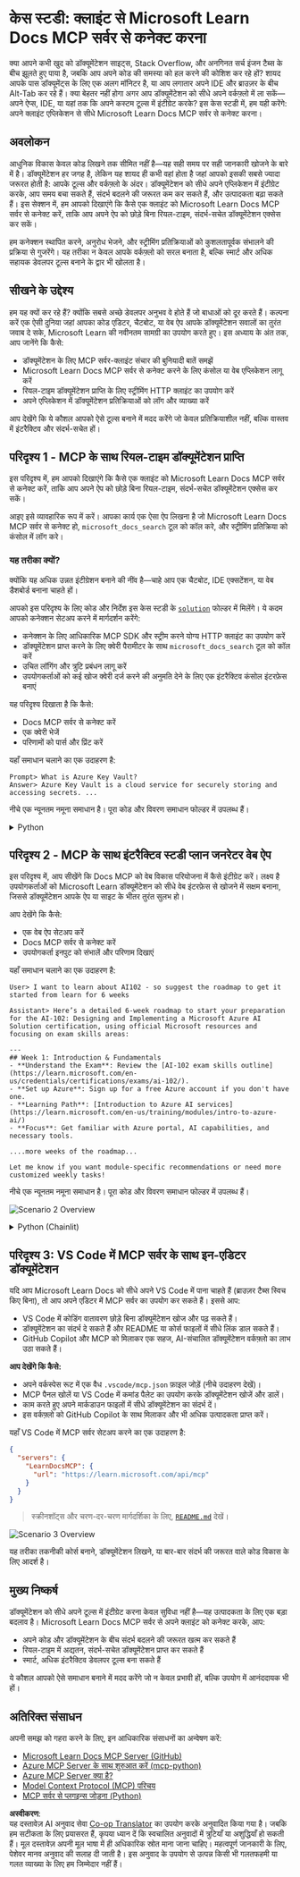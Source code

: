 <!--
CO_OP_TRANSLATOR_METADATA:
{
  "original_hash": "4319d291c9d124ecafea52b3d04bfa0e",
  "translation_date": "2025-07-14T06:20:41+00:00",
  "source_file": "09-CaseStudy/docs-mcp/README.md",
  "language_code": "hi"
}
-->
# केस स्टडी: क्लाइंट से Microsoft Learn Docs MCP सर्वर से कनेक्ट करना

क्या आपने कभी खुद को डॉक्यूमेंटेशन साइट्स, Stack Overflow, और अनगिनत सर्च इंजन टैब्स के बीच झूलते हुए पाया है, जबकि आप अपने कोड की समस्या को हल करने की कोशिश कर रहे हों? शायद आपके पास डॉक्यूमेंट्स के लिए एक अलग मॉनिटर है, या आप लगातार अपने IDE और ब्राउज़र के बीच Alt-Tab कर रहे हैं। क्या बेहतर नहीं होगा अगर आप डॉक्यूमेंटेशन को सीधे अपने वर्कफ़्लो में ला सकें—अपने ऐप्स, IDE, या यहां तक कि अपने कस्टम टूल्स में इंटीग्रेट करके? इस केस स्टडी में, हम यही करेंगे: अपने क्लाइंट एप्लिकेशन से सीधे Microsoft Learn Docs MCP सर्वर से कनेक्ट करना।

## अवलोकन

आधुनिक विकास केवल कोड लिखने तक सीमित नहीं है—यह सही समय पर सही जानकारी खोजने के बारे में है। डॉक्यूमेंटेशन हर जगह है, लेकिन यह शायद ही कभी वहां होता है जहां आपको इसकी सबसे ज्यादा जरूरत होती है: आपके टूल्स और वर्कफ़्लो के अंदर। डॉक्यूमेंटेशन को सीधे अपने एप्लिकेशन में इंटीग्रेट करके, आप समय बचा सकते हैं, संदर्भ बदलने की जरूरत कम कर सकते हैं, और उत्पादकता बढ़ा सकते हैं। इस सेक्शन में, हम आपको दिखाएंगे कि कैसे एक क्लाइंट को Microsoft Learn Docs MCP सर्वर से कनेक्ट करें, ताकि आप अपने ऐप को छोड़े बिना रियल-टाइम, संदर्भ-सचेत डॉक्यूमेंटेशन एक्सेस कर सकें।

हम कनेक्शन स्थापित करने, अनुरोध भेजने, और स्ट्रीमिंग प्रतिक्रियाओं को कुशलतापूर्वक संभालने की प्रक्रिया से गुजरेंगे। यह तरीका न केवल आपके वर्कफ़्लो को सरल बनाता है, बल्कि स्मार्ट और अधिक सहायक डेवलपर टूल्स बनाने के द्वार भी खोलता है।

## सीखने के उद्देश्य

हम यह क्यों कर रहे हैं? क्योंकि सबसे अच्छे डेवलपर अनुभव वे होते हैं जो बाधाओं को दूर करते हैं। कल्पना करें एक ऐसी दुनिया जहां आपका कोड एडिटर, चैटबोट, या वेब ऐप आपके डॉक्यूमेंटेशन सवालों का तुरंत जवाब दे सके, Microsoft Learn की नवीनतम सामग्री का उपयोग करते हुए। इस अध्याय के अंत तक, आप जानेंगे कि कैसे:

- डॉक्यूमेंटेशन के लिए MCP सर्वर-क्लाइंट संचार की बुनियादी बातें समझें
- Microsoft Learn Docs MCP सर्वर से कनेक्ट करने के लिए कंसोल या वेब एप्लिकेशन लागू करें
- रियल-टाइम डॉक्यूमेंटेशन प्राप्ति के लिए स्ट्रीमिंग HTTP क्लाइंट का उपयोग करें
- अपने एप्लिकेशन में डॉक्यूमेंटेशन प्रतिक्रियाओं को लॉग और व्याख्या करें

आप देखेंगे कि ये कौशल आपको ऐसे टूल्स बनाने में मदद करेंगे जो केवल प्रतिक्रियाशील नहीं, बल्कि वास्तव में इंटरैक्टिव और संदर्भ-सचेत हों।

## परिदृश्य 1 - MCP के साथ रियल-टाइम डॉक्यूमेंटेशन प्राप्ति

इस परिदृश्य में, हम आपको दिखाएंगे कि कैसे एक क्लाइंट को Microsoft Learn Docs MCP सर्वर से कनेक्ट करें, ताकि आप अपने ऐप को छोड़े बिना रियल-टाइम, संदर्भ-सचेत डॉक्यूमेंटेशन एक्सेस कर सकें।

आइए इसे व्यावहारिक रूप में करें। आपका कार्य एक ऐसा ऐप लिखना है जो Microsoft Learn Docs MCP सर्वर से कनेक्ट हो, `microsoft_docs_search` टूल को कॉल करे, और स्ट्रीमिंग प्रतिक्रिया को कंसोल में लॉग करे।

### यह तरीका क्यों?
क्योंकि यह अधिक उन्नत इंटीग्रेशन बनाने की नींव है—चाहे आप एक चैटबोट, IDE एक्सटेंशन, या वेब डैशबोर्ड बनाना चाहते हों।

आपको इस परिदृश्य के लिए कोड और निर्देश इस केस स्टडी के [`solution`](./solution/README.md) फोल्डर में मिलेंगे। ये कदम आपको कनेक्शन सेटअप करने में मार्गदर्शन करेंगे:
- कनेक्शन के लिए आधिकारिक MCP SDK और स्ट्रीम करने योग्य HTTP क्लाइंट का उपयोग करें
- डॉक्यूमेंटेशन प्राप्त करने के लिए क्वेरी पैरामीटर के साथ `microsoft_docs_search` टूल को कॉल करें
- उचित लॉगिंग और त्रुटि प्रबंधन लागू करें
- उपयोगकर्ताओं को कई खोज क्वेरी दर्ज करने की अनुमति देने के लिए एक इंटरैक्टिव कंसोल इंटरफ़ेस बनाएं

यह परिदृश्य दिखाता है कि कैसे:
- Docs MCP सर्वर से कनेक्ट करें
- एक क्वेरी भेजें
- परिणामों को पार्स और प्रिंट करें

यहाँ समाधान चलाने का एक उदाहरण है:

```
Prompt> What is Azure Key Vault?
Answer> Azure Key Vault is a cloud service for securely storing and accessing secrets. ...
```

नीचे एक न्यूनतम नमूना समाधान है। पूरा कोड और विवरण समाधान फोल्डर में उपलब्ध हैं।

<details>
<summary>Python</summary>

```python
import asyncio
from mcp.client.streamable_http import streamablehttp_client
from mcp import ClientSession

async def main():
    async with streamablehttp_client("https://learn.microsoft.com/api/mcp") as (read_stream, write_stream, _):
        async with ClientSession(read_stream, write_stream) as session:
            await session.initialize()
            result = await session.call_tool("microsoft_docs_search", {"query": "Azure Functions best practices"})
            print(result.content)

if __name__ == "__main__":
    asyncio.run(main())
```

- पूर्ण कार्यान्वयन और लॉगिंग के लिए, [`scenario1.py`](../../../../09-CaseStudy/docs-mcp/solution/python/scenario1.py) देखें।
- स्थापना और उपयोग निर्देशों के लिए, उसी फोल्डर में [`README.md`](./solution/python/README.md) देखें।
</details>

## परिदृश्य 2 - MCP के साथ इंटरैक्टिव स्टडी प्लान जनरेटर वेब ऐप

इस परिदृश्य में, आप सीखेंगे कि Docs MCP को वेब विकास परियोजना में कैसे इंटीग्रेट करें। लक्ष्य है उपयोगकर्ताओं को Microsoft Learn डॉक्यूमेंटेशन को सीधे वेब इंटरफ़ेस से खोजने में सक्षम बनाना, जिससे डॉक्यूमेंटेशन आपके ऐप या साइट के भीतर तुरंत सुलभ हो।

आप देखेंगे कि कैसे:
- एक वेब ऐप सेटअप करें
- Docs MCP सर्वर से कनेक्ट करें
- उपयोगकर्ता इनपुट को संभालें और परिणाम दिखाएं

यहाँ समाधान चलाने का एक उदाहरण है:

```
User> I want to learn about AI102 - so suggest the roadmap to get it started from learn for 6 weeks

Assistant> Here’s a detailed 6-week roadmap to start your preparation for the AI-102: Designing and Implementing a Microsoft Azure AI Solution certification, using official Microsoft resources and focusing on exam skills areas:

---
## Week 1: Introduction & Fundamentals
- **Understand the Exam**: Review the [AI-102 exam skills outline](https://learn.microsoft.com/en-us/credentials/certifications/exams/ai-102/).
- **Set up Azure**: Sign up for a free Azure account if you don't have one.
- **Learning Path**: [Introduction to Azure AI services](https://learn.microsoft.com/en-us/training/modules/intro-to-azure-ai/)
- **Focus**: Get familiar with Azure portal, AI capabilities, and necessary tools.

....more weeks of the roadmap...

Let me know if you want module-specific recommendations or need more customized weekly tasks!
```

नीचे एक न्यूनतम नमूना समाधान है। पूरा कोड और विवरण समाधान फोल्डर में उपलब्ध हैं।

![Scenario 2 Overview](../../../../translated_images/scenario2.0c92726d5cd81f68238e5ba65f839a0b300d5b74b8ca7db28bc8f900c3e7d037.hi.png)

<details>
<summary>Python (Chainlit)</summary>

Chainlit एक फ्रेमवर्क है जो संवादात्मक AI वेब ऐप्स बनाने के लिए है। यह इंटरैक्टिव चैटबोट्स और असिस्टेंट्स बनाना आसान बनाता है जो MCP टूल्स को कॉल कर सकते हैं और रियल टाइम में परिणाम दिखा सकते हैं। यह तेज़ प्रोटोटाइपिंग और उपयोगकर्ता-मित्र इंटरफेस के लिए आदर्श है।

```python
import chainlit as cl
import requests

MCP_URL = "https://learn.microsoft.com/api/mcp"

@cl.on_message
def handle_message(message):
    query = {"question": message}
    response = requests.post(MCP_URL, json=query)
    if response.ok:
        result = response.json()
        cl.Message(content=result.get("answer", "No answer found.")).send()
    else:
        cl.Message(content="Error: " + response.text).send()
```

- पूर्ण कार्यान्वयन के लिए, [`scenario2.py`](../../../../09-CaseStudy/docs-mcp/solution/python/scenario2.py) देखें।
- सेटअप और चलाने के निर्देशों के लिए, [`README.md`](./solution/python/README.md) देखें।
</details>

## परिदृश्य 3: VS Code में MCP सर्वर के साथ इन-एडिटर डॉक्यूमेंटेशन

यदि आप Microsoft Learn Docs को सीधे अपने VS Code में पाना चाहते हैं (ब्राउज़र टैब्स स्विच किए बिना), तो आप अपने एडिटर में MCP सर्वर का उपयोग कर सकते हैं। इससे आप:
- VS Code में कोडिंग वातावरण छोड़े बिना डॉक्यूमेंटेशन खोज और पढ़ सकते हैं।
- डॉक्यूमेंटेशन का संदर्भ दे सकते हैं और README या कोर्स फाइलों में सीधे लिंक डाल सकते हैं।
- GitHub Copilot और MCP को मिलाकर एक सहज, AI-संचालित डॉक्यूमेंटेशन वर्कफ़्लो का लाभ उठा सकते हैं।

**आप देखेंगे कि कैसे:**
- अपने वर्कस्पेस रूट में एक वैध `.vscode/mcp.json` फ़ाइल जोड़ें (नीचे उदाहरण देखें)।
- MCP पैनल खोलें या VS Code में कमांड पैलेट का उपयोग करके डॉक्यूमेंटेशन खोजें और डालें।
- काम करते हुए अपने मार्कडाउन फाइलों में सीधे डॉक्यूमेंटेशन का संदर्भ दें।
- इस वर्कफ़्लो को GitHub Copilot के साथ मिलाकर और भी अधिक उत्पादकता प्राप्त करें।

यहाँ VS Code में MCP सर्वर सेटअप करने का एक उदाहरण है:

```json
{
  "servers": {
    "LearnDocsMCP": {
      "url": "https://learn.microsoft.com/api/mcp"
    }
  }
}
```

</details>

> स्क्रीनशॉट्स और चरण-दर-चरण मार्गदर्शिका के लिए, [`README.md`](./solution/scenario3/README.md) देखें।

![Scenario 3 Overview](../../../../translated_images/step4-prompt-chat.12187bb001605efc5077992b621f0fcd1df12023c5dce0464f8eb8f3d595218f.hi.png)

यह तरीका तकनीकी कोर्स बनाने, डॉक्यूमेंटेशन लिखने, या बार-बार संदर्भ की जरूरत वाले कोड विकास के लिए आदर्श है।

## मुख्य निष्कर्ष

डॉक्यूमेंटेशन को सीधे अपने टूल्स में इंटीग्रेट करना केवल सुविधा नहीं है—यह उत्पादकता के लिए एक बड़ा बदलाव है। Microsoft Learn Docs MCP सर्वर से अपने क्लाइंट को कनेक्ट करके, आप:

- अपने कोड और डॉक्यूमेंटेशन के बीच संदर्भ बदलने की जरूरत खत्म कर सकते हैं
- रियल-टाइम में अद्यतन, संदर्भ-सचेत डॉक्यूमेंटेशन प्राप्त कर सकते हैं
- स्मार्ट, अधिक इंटरैक्टिव डेवलपर टूल्स बना सकते हैं

ये कौशल आपको ऐसे समाधान बनाने में मदद करेंगे जो न केवल प्रभावी हों, बल्कि उपयोग में आनंददायक भी हों।

## अतिरिक्त संसाधन

अपनी समझ को गहरा करने के लिए, इन आधिकारिक संसाधनों का अन्वेषण करें:

- [Microsoft Learn Docs MCP Server (GitHub)](https://github.com/MicrosoftDocs/mcp)
- [Azure MCP Server के साथ शुरुआत करें (mcp-python)](https://learn.microsoft.com/en-us/azure/developer/azure-mcp-server/get-started#create-the-python-app)
- [Azure MCP Server क्या है?](https://learn.microsoft.com/en-us/azure/developer/azure-mcp-server/)
- [Model Context Protocol (MCP) परिचय](https://modelcontextprotocol.io/introduction)
- [MCP सर्वर से प्लगइन्स जोड़ना (Python)](https://learn.microsoft.com/en-us/semantic-kernel/concepts/plugins/adding-mcp-plugins)

**अस्वीकरण**:  
यह दस्तावेज़ AI अनुवाद सेवा [Co-op Translator](https://github.com/Azure/co-op-translator) का उपयोग करके अनुवादित किया गया है। जबकि हम सटीकता के लिए प्रयासरत हैं, कृपया ध्यान दें कि स्वचालित अनुवादों में त्रुटियाँ या अशुद्धियाँ हो सकती हैं। मूल दस्तावेज़ अपनी मूल भाषा में ही अधिकारिक स्रोत माना जाना चाहिए। महत्वपूर्ण जानकारी के लिए, पेशेवर मानव अनुवाद की सलाह दी जाती है। इस अनुवाद के उपयोग से उत्पन्न किसी भी गलतफहमी या गलत व्याख्या के लिए हम जिम्मेदार नहीं हैं।